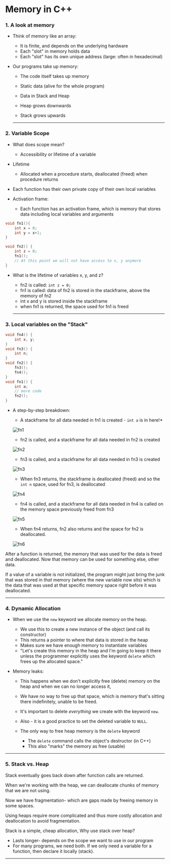 # Memory in C++

### 1. A look at memory
  * Think of memory like an array:
	* It is finite, and depends on the underlying hardware
	* Each "slot" in memory holds data
	* Each "slot" has its own unique address (large: often in hexadecimal)
	
  * Our programs take up memory: 
	* The code itself takes up memory
	* Static data (alive for the whole program)
	* Data in Stack and Heap

	* Heap grows downwards
	* Stack grows upwards
	
	------

### 2. Variable Scope
  * What does scope mean?
	* Accessibility or lifetime of a variable

  * Lifetime 
	* Allocated when a procedure starts, deallocated (freed) when procedure returns
	
  * Each function has their own private copy of their own local variables
  
  * Activation frame:
	* Each function has an activation frame, which is memory that stores data including local variables and arguments
	
```cpp
void fn1(){
	int x = 0;
	int y = x+1;
}

void fn2() {
	int z = 0;
	fn1(); 
	// At this point we will not have access to x, y anymore
}
```

  * What is the lifetime of variables x, y, and z?
    * fn2 is called: `int z = 0;`
	* fn1 is called: data of fn2 is stored in the stackframe, above the memory of fn2
	* int x and y is stored inside the stackframe
	* when fn1 is returned, the space used for fn1 is freed
	
	------

### 3. Local variables on the "Stack"

```cpp
void fn4() {
	int x, y;
}
void fn3() {
	int n;
}
void fn2() {
	fn3();
	fn4();
}
void fn1() {
	int a;
	// more code
	fn2();
}
```

  * A step-by-step breakdown:
    * A stackframe for all data needed in fn1 is created - `int a` is in here!*
    
    ![fn1](https://github.com/EverTokki/CPSC221_Notes/blob/master/images/fn1.png "fn1")
	* fn2 is called, and a stackframe for all data needed in fn2 is created
	
	![fn2](https://github.com/EverTokki/CPSC221_Notes/blob/master/images/fn2.png "fn2")
	* fn3 is called, and a stackframe for all data needed in fn3 is created
	
	![fn3](https://github.com/EverTokki/CPSC221_Notes/blob/master/images/fn3.png "fn3")
	* When fn3 returns, the stackframe is deallocated (freed) and so the `int n` space, used for fn3, is deallocated
	
	![fn4](https://github.com/EverTokki/CPSC221_Notes/blob/master/images/fn4.png "fn4")
	* fn4 is called, and a stackframe for all data needed in fn4 is called on the memory space previously freed from fn3
	
	![fn5](https://github.com/EverTokki/CPSC221_Notes/blob/master/images/fn5.png "fn5")
	* When fn4 returns, fn2 also returns and the space for fn2 is deallocated.
	
	![fn6](https://github.com/EverTokki/CPSC221_Notes/blob/master/images/fn6.png "fn6")

After a function is returned, the memory that was used for the data is freed and deallocated. Now that memory can be used for something else, other data.

If a value of a variable is not initialized, the program might just bring the junk that was stored in *that* memory (where the new variable now sits) which is the data that was used at that specific memory space right before it was deallocated.

------

### 4. Dynamic Allocation

  * When we use the `new` keyword we allocate memory on the heap.
    * We use this to create a new instance of the object (and call its constructor)
	* This returns a pointer to where that data is stored in the heap
	* Makes sure we have enough memory to instantiate variables
	* "Let's create this memory in the heap and I'm going to keep it there unless the programmer explicitly uses the keyword `delete` which frees up the allocated space."

* Memory leaks: 
	* This happens when we don't explicitly free (delete) memory on the heap and when we can no longer access it,
	* We have no way to free up that space, which is memory that's sitting there indefinitely, unable to be freed.
	* It's important to delete *everything* we create with the keyword `new`.
	* Also - it is a good practice to set the deleted variable to `NULL`.

  * The only way to free heap memory is the `delete` keyword
    * The `delete` command calls the object's destructor (in C++)
	* This also "marks" the memory as free (usable)

------

###  5. Stack vs. Heap

Stack eventually goes back down after function calls are returned.

When we're working with the heap, we can deallocate chunks of memory that we are not using.

Now we have fragmentation- which are gaps made by freeing memory in some spaces.

  Using heaps require more complicated and thus more costly allocation and deallocation to avoid fragmentation.


Stack is a simple, cheap allocation, Why use stack over heap?
  * Lasts longer- depends on the scope we want to use in our program
  * For many programs, we need both. If we only need a variable for a function, then declare it locally (stack).

------

